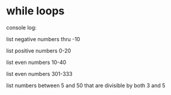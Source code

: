 # while loops

console log:

list negative numbers thru -10

list positive numbers 0-20

list even numbers 10-40

list even numbers 301-333

list numbers between 5 and 50 that are divisible by both 3 and 5
